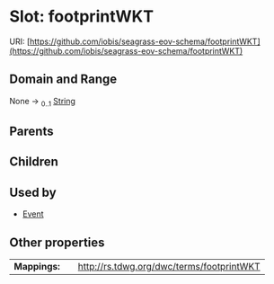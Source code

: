 
# Slot: footprintWKT



URI: [https://github.com/iobis/seagrass-eov-schema/footprintWKT](https://github.com/iobis/seagrass-eov-schema/footprintWKT)


## Domain and Range

None &#8594;  <sub>0..1</sub> [String](types/String.md)

## Parents


## Children


## Used by

 * [Event](Event.md)

## Other properties

|  |  |  |
| --- | --- | --- |
| **Mappings:** | | http://rs.tdwg.org/dwc/terms/footprintWKT |